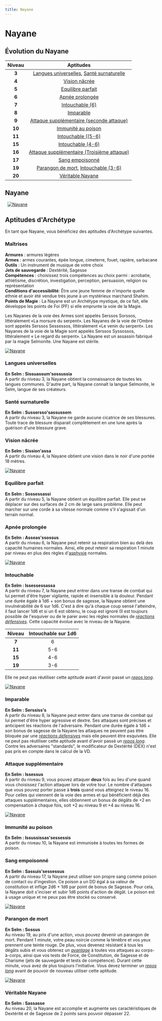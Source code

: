 ```yaml
---
title: Nayane
---
```

# Nayane

## Évolution du Nayane

|Niveau|Aptitudes|
|:-:|:-:|
|**3**|[Langues universelles](#langues-universelles), [Santé surnaturelle](#sante-surnaturelle)|
|**4**|[Vision nâcrée](#vision-nacree)|
|**5**|[Equilibre parfait](#equilibre-parfait)|
|**6**|[Apnée prolongée](#apnee-prolongee)|
|**7**|[Intouchable (6)](#intouchable)|
|**8**|[Imparable](#imparable)|
|**9**|[Attaque supplémentaire (seconde attaque)](#attaque-supplementaire)|
|**10**|[Immunité au poison](#immunite-au-poison)|
|**11**|[Intouchable ((5-6)](#intouchable)|
|**15**|[Intouchable (4-6)](#intouchable)|
|**16**|[Attaque supplémentaire (Troisième attaque)](#attaque-supplementaire)|
|**17**|[Sang empoisonné](#sang-empoisonne)|
|**19**|[Parangon de mort](#parangon-de-mort), [Intouchable (3-6)](#intouchable)|
|**20**|[Véritable Nayane](#veritable-nayane)|

## Nayane
&nbsp;
[![Nayane](https://www.douaratil.fr/illustrations/archetype/nayane300.jpeg)](https://www.douaratil.fr/illustrations/archetype/nayane.jpeg)

## Aptitudes d'Archétype
En tant que Nayane, vous bénéficiez des aptitudes d'Archétype suivantes.

### Maîtrises
**Armures** : armures légères  
**Armes** : armes courantes, épée longue, cimeterre, fouet, rapière, sarbacane  
**Outils** : Un instrument de musique de votre choix    
**Jets de sauvegarde** : Dextérité, Sagesse  
**Compétences** : choisissez trois compétences au choix parmi : acrobatie, athlétisme, discrétion, investigation, perception, persuasion, religion ou représentation  
**Conditions d'accessibilité**: Être une jeune femme de n'importe quelle ethnie et avoir été vendue très jeune à un mystérieux marchand Shahim.  
**Points de Magie** : La Nayane est un Archétype mystique, de ce fait, elle développe les points de Foi (PF) si elle emprunte la voie de la Magie.  

Les Nayanes de la voie des Armes sont appelés Serssos Sorssos, littéralement «La morsure du serpent». Les Nayanes de la voie de l’Ombre sont appelés Serssos Sessessos, littéralement «Le venin du serpent». Les Nayanes de la voie de la Magie sont appelés Serssos Syssossos, littéralement « Le regard du serpent». La Nayane est un assassin fabriqué par la magie Selmonite. Une Nayane est stérile.

[![Nayane](https://www.douaratil.fr/illustrations/archetype/nayane2300.jpeg)](https://www.douaratil.fr/illustrations/archetype/nayane2.jpeg)

### Langues universelles  
**En Selm : Sissuassum'sossussia**  
A partir du niveau 3, la Nayane obtient la connaissance de toutes les langues communes. D'autre part, la Nayane connaît la langue Selmonite, le Selm, langue de ses créateurs.  

### Santé surnaturelle
**En Selm : Sussersso'sassussem**  
A partir du niveau 3, la Nayane ne garde aucune cicatrice de ses blessures. Toute trace de blessure disparait complètement en une lune après la guérison d'une blessure grave.  

### Vision nâcrée  
**En Selm : Sission'assa**  
A partir du niveau 4, la Nayane obtient une vision dans le noir d'une portée 18 mètres.  

[![Nayane](https://www.douaratil.fr/illustrations/archetype/nayane3300.jpeg)](https://www.douaratil.fr/illustrations/archetype/nayane3.jpeg)

### Equilibre parfait  
**En Selm : Sossessassi**  
A partir du niveau 5, la Nayane obtient un équilibre parfait. Elle peut se déplacer sur des surfaces de 2 cm de large sans problème. Elle peut marcher sur une corde à sa vitesse normale comme s'il s'agissait d'un terrain normal.  

### Apnée prolongée  
**En Selm : Asseas'ssossus**  
A partir du niveau 6, la Nayane peut retenir sa respiration bien au delà des capacité humaines normales. Ainsi, elle peut retenir sa respiration 1 minute par niveau en plus des règles d'[asphyxie](/partir-a-l-aventure/#asphyxie) normales.   

[![Nayane](https://www.douaratil.fr/illustrations/archetype/nayane4300.jpeg)](https://www.douaratil.fr/illustrations/archetype/nayane4.jpeg)

### Intouchable  
**En Selm : Issessessassa**  
A partir du niveau 7, la Nayane peut entrer dans une transe de combat qui lui permet d'être hyper vigilante, rapide et insensible à la douleur. Pendant une durée égale à 1d6 + son bonus de sagesse, la Nayane obtient une invulnérabilité de 6 sur 1d6. C'est à dire qu'à chaque coup sensé l'atteindre, il faut lancer 1d6 et si un 6 est obtenu, le coup est ignoré (Il est toujours possible de l'esquiver ou de le parer avec les règles normales de [_réactions défensives_](/combattre/#reaction-defensive). Cette capacité évolue avec le niveau de la Nayane.


|Niveau|Intouchable sur 1d6|
|:-:|:-:|
|**7**|6|
|**11**|5-6|
|**15**|4-6|
|**19**|3-6|
Elle ne peut pas réutiliser cette aptitude avant d'avoir passé un [_repos long_](/gerer-la-sante-du-personnage/#repos-long).

[![Nayane](https://www.douaratil.fr/illustrations/archetype/nayane5300.jpeg)](https://www.douaratil.fr/illustrations/archetype/nayane5.jpeg)

### Imparable  
**En Selm : Serssiss's**  
A partir du niveau 8, la Nayane peut entrer dans une transe de combat qui lui permet d'être hyper agressive et dextre. Ses attaques sont précises et anticipent les réactions de l'adversaire. Pendant une durée égale à 1d6 + son bonus de sagesse de la Nayane les attaques ne peuvent pas être bloquée par une [_réactions défensives_](/combattre/#reaction-defensive) mais elle peuvent être esquivées. Elle ne peut pas réutiliser cette aptitude avant d'avoir passé un [_repos long_](/gerer-la-sante-du-personnage/#repos-long). Contre les adversaires "standards", le modificateur de Dextérité (DEX) n'est pas pris en compte dans le calcul de la VD.   

### Attaque supplémentaire  
**En Selm : Issessus**  
À partir du niveau 9, vous pouvez attaquer **deux** fois au lieu d'une quand vous choisissez l'action attaquer lors de votre tour.
Le nombre d'attaques que vous pouvez porter passe à **trois** quand vous atteignez le niveau 16. Pour celles qui viennent de la voie des armes et qui bénéficient déjà des attaques supplémentaires, elles obtiennent un bonus de dégâts de +2 en compensation à chaque fois, soit +2 au niveau 9 et +4 au niveau 16.

[![Nayane](https://www.douaratil.fr/illustrations/archetype/nayane6300.jpeg)](https://www.douaratil.fr/illustrations/archetype/nayane6.jpeg)

### Immunité au poison  
**En Selm : Issussissas'sessessis**  
A partir du niveau 10, la Nayane est immunisée à toutes les formes de poison.  

### Sang empoisonné    
**En Selm : Sassuis'sessessus**  
A partir du niveau 17, la Nayane peut utiliser son propre sang comme poison de contact ou d'ingestion. Ce poison a un DD égal à sa valeur de constitution et inflige 2d6 + 1d6 par point de bonus de Sagesse. Pour cela, la Nayane doit s'inciser et subir 1d6 points d'action de dégât. Le poison est à usage unique et ne peux pas être stocké ou conservé.  

[![Nayane](https://www.douaratil.fr/illustrations/archetype/nayane7300.jpeg)](https://www.douaratil.fr/illustrations/archetype/nayane7.jpeg)

### Parangon de mort
**En Selm : Sossus**  
Au niveau 19, au prix d'une action, vous pouvez devenir un parangon de mort. Pendant 1 minute, votre peau noircie comme la ténèbre et vos yeux prennent une teinte rouge. De plus, vous devenez résistant à tous les dégâts subis et vous obtenez un [_avantage_](/utiliser-les-caracteristiques/#avantage-et-desavantage) à toutes vos attaques au corps-à-corps, ainsi que vos tests de Force, de Constitution, de Sagesse et de Charisme (jets de sauvegarde et tests de compétence). Durant cette minute, vous avez de plus toujours l'initiative. Vous devez terminer un [_repos long_](/gerer-la-sante-du-personnage/#repos-long) avant de pouvoir de nouveau utiliser cette aptitude.  

[![Nayane](https://www.douaratil.fr/illustrations/archetype/nayane8300.jpeg)](https://www.douaratil.fr/illustrations/archetype/nayane8.jpeg)

### Véritable Nayane
**En Selm : Sassasse**  
Au niveau 20, la Nayane est accomplie et augmente ses caractéristiques de Dextérité et de Sagesse de 2 points sans pouvoir dépasser 22.
